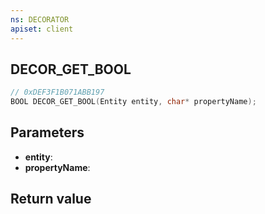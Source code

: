 ```yaml
---
ns: DECORATOR
apiset: client
---
```

## DECOR_GET_BOOL

```c
// 0xDEF3F1B071ABB197
BOOL DECOR_GET_BOOL(Entity entity, char* propertyName);
```


## Parameters
* **entity**:
* **propertyName**:

## Return value